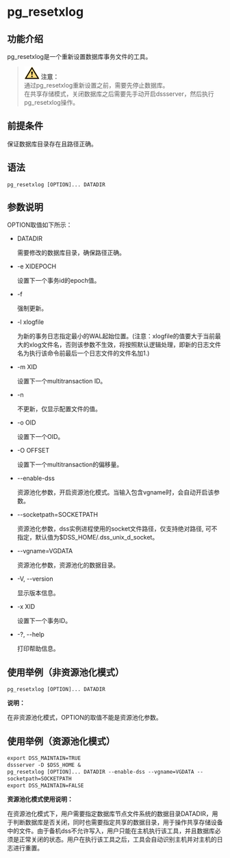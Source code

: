 # pg\_resetxlog

## 功能介绍<a name="zh-cn_topic_0237152442_section125419154813"></a>

pg\_resetxlog是一个重新设置数据库事务文件的工具。

>![](public_sys-resources/icon-caution.png) **注意：**<br/> 
>通过pg\_resetxlog重新设置之前，需要先停止数据库。<br/> 
>在共享存储模式，关闭数据库之后需要先手动开启dssserver，然后执行pg\_resetxlog操作。

## 前提条件<a name="zh-cn_topic_0237152442_section14602518109"></a>

保证数据库目录存在且路径正确。

## 语法<a name="zh-cn_topic_0237152442_section554725769"></a>

```
pg_resetxlog [OPTION]... DATADIR
```

## 参数说明<a name="zh-cn_topic_0237152442_section4751333172415"></a>

OPTION取值如下所示：

-   DATADIR

    需要修改的数据库目录，确保路径正确。

-   -e XIDEPOCH

    设置下一个事务id的epoch值。

-   -f

    强制更新。

-   -l xlogfile

    为新的事务日志指定最小的WAL起始位置。(注意：xlogfile的值要大于当前最大的xlog文件名，否则该参数不生效，将按照默认逻辑处理，即新的日志文件名为执行该命令前最后一个日志文件的文件名加1.)

-   -m XID

    设置下一个multitransaction ID。

-   -n

    不更新，仅显示配置文件的值。

-   -o OID

    设置下一个OID。

-   -O OFFSET

    设置下一个multitransaction的偏移量。

-   --enable-dss

    资源池化参数，开启资源池化模式。当输入包含vgname时，会自动开启该参数。

-   --socketpath=SOCKETPATH

    资源池化参数，dss实例进程使用的socket文件路径，仅支持绝对路径, 可不指定，默认值为$DSS_HOME/.dss_unix_d_socket。

-   --vgname=VGDATA

    资源池化参数，资源池化的数据目录。

-   -V, --version

    显示版本信息。

-   -x XID

    设置下一个事务ID。

-   -?, --help

    打印帮助信息。

## 使用举例（非资源池化模式）<a name="zh-cn_topic_0237152442_section554725769"></a>

```
pg_resetxlog [OPTION]... DATADIR
```
**说明：**

在非资源池化模式，OPTION的取值不能是资源池化参数。

## 使用举例（资源池化模式）<a name="zh-cn_topic_0237152442_section554725769"></a>

```
export DSS_MAINTAIN=TRUE
dssserver -D $DSS_HOME &
pg_resetxlog [OPTION]... DATADIR --enable-dss --vgname=VGDATA --socketpath=SOCKETPATH
export DSS_MAINTAIN=FALSE
```

**资源池化模式使用说明：**

在资源池化模式下，用户需要指定数据库节点文件系统的数据目录DATADIR，用于判断数据库是否关闭，同时也需要指定共享的数据目录，用于操作共享存储设备中的文件。由于备机dss不允许写入，用户只能在主机执行该工具，并且数据库必须是正常关闭的状态。用户在执行该工具之后，工具会自动识别主机并对主机的日志进行重置。



